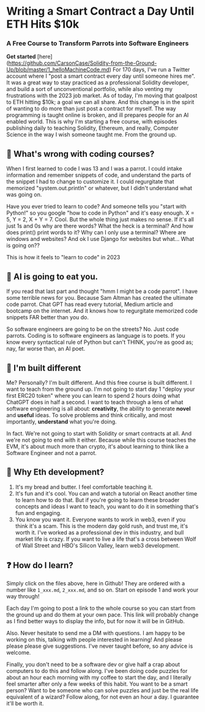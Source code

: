# Writing a Smart Contract a Day Until ETH Hits $10k
### A Free Course to Transform Parrots into Software Engineers
**Get started** [here]  
(https://github.com/CarsonCase/Solidity-from-the-Ground-Up/blob/master/1_helloMachineCode.md)
For 170 days, I've run a Twitter account where I "post a smart contract every day until someone hires me". It was a great way to stay practiced as a professional Solidity developer, and build a sort of unconventional portfolio, while also venting my frustrations with the 2023 job market. As of today, I'm moving that goalpost to ETH hitting $10k; a goal we can all share. And this change is in the spirit of wanting to do more than just post a contract for myself. The way programming is taught online is broken, and ill prepares people for an AI enabled world. This is why I'm starting a free course, with episodes publishing daily to teaching Solidity, Ethereum, and really, Computer Science in the way I wish someone taught me. From the ground up.

## 🦜 What's wrong with coding courses?
When I first learned to code I was 13 and I was a parrot. I could intake information and remember snippets of code, and understand the parts of the snippet I had to change to customize it. I could regurgitate that memorized "system.out.println" or whatever, but I didn't understand what was going on.

Have you ever tried to learn to code? And someone tells you "start with Python!" so you google "how to code in Python" and it's easy enough. X = 5, Y = 2, X + Y = 7. Cool. But the whole thing just makes no sense. If it's all just 1s and 0s why are there words? What the heck is a terminal? And how does print() print words to it? Why can I only use a terminal? Where are windows and websites? And ok I use Django for websites but what... What is going on??

This is how it feels to "learn to code" in 2023

## 🤖 AI is going to eat you.
If you read that last part and thought "hmm I might be a code parrot". I have some terrible news for you. Because Sam Altman has created the ultimate code parrot. Chat GPT has read every tutorial, Medium article and bootcamp on the internet. And it knows how to regurgitate memorized code snippets FAR better than you do. 

So software engineers are going to be on the streets? No. Just code parrots. Coding is to software engineers as language is to poets. If you know every syntactical rule of Python but can't THINK, you're as good as; nay, far worse than, an AI poet.

## 🤠 I'm built different
Me? Personally? I'm built different. And this free course is built different. I want to teach from the ground up. I'm not going to start day 1 "deploy your first ERC20 token" where you can learn to spend 2 hours doing what ChatGPT does in half a second. I want to teach through a lens of what software engineering is all about: **creativity**, the ability to generate **novel** and **useful** ideas. To solve problems and think critically, and most importantly, **understand** what you're doing. 

In fact. We're not going to start with Solidity or smart contracts at all. And we're not going to end with it either. Because while this course teaches the EVM, it's about much more than crypto, it's about learning to think like a Software Engineer and not a parrot.

## 💸 Why Eth development?
1. It's my bread and butter. I feel comfortable teaching it.
2. It's fun and it's cool. You can and watch a tutorial on React another time to learn how to do that. But if you're going to learn these broader concepts and ideas I want to teach, you want to do it in something that's fun and engaging.
3. You know you want it. Everyone wants to work in web3, even if you think it's a scam. This is the modern day gold rush, and trust me, it's worth it. I've worked as a professional dev in this industry, and bull market life is crazy. If you want to live a life that's a cross between Wolf of Wall Street and HBO's Silicon Valley, learn web3 development.

## ❓ How do I learn?
Simply click on the files above, here in Github! They are ordered with a number like `1_xxx.md`, `2_xxx.md`, and so on. Start on episode 1 and work your way through!

Each day I'm going to post a link to the whole course so you can start from the ground up and do them at your own pace. This link will probably change as I find better ways to display the info, but for now it will be in GitHub.

Also. Never hesitate to send me a DM with questions. I am happy to be working on this, talking with people interested in learning! And please please please give suggestions. I've never taught before, so any advice is welcome.

Finally, you don't need to be a software dev or give half a crap about computers to do this and follow along. I've been doing code puzzles for about an hour each morning with my coffee to start the day, and I literally feel smarter after only a few weeks of this habit. You want to be a smart person? Want to be someone who can solve puzzles and just be the real life equivalent of a wizard? Follow along, for not even an hour a day. I guarantee it'll be worth it.